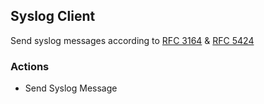 ## Syslog Client

Send syslog messages according to [RFC 3164](https://www.ietf.org/rfc/rfc3164.txt) & [RFC 5424](https://www.ietf.org/rfc/rfc5424.txt)

### Actions

- Send Syslog Message

